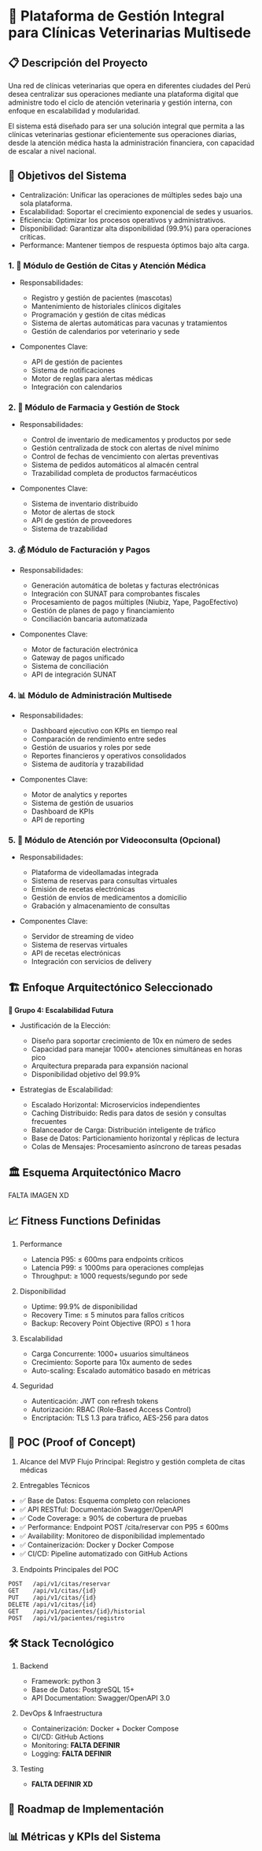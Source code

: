 # 🏥 Plataforma de Gestión Integral para Clínicas Veterinarias Multisede

## 📋 Descripción del Proyecto

Una red de clínicas veterinarias que opera en diferentes ciudades del Perú desea centralizar sus operaciones mediante una plataforma digital que administre todo el ciclo de atención veterinaria y gestión interna, con enfoque en escalabilidad y modularidad.

El sistema está diseñado para ser una solución integral que permita a las clínicas veterinarias gestionar eficientemente sus operaciones diarias, desde la atención médica hasta la administración financiera, con capacidad de escalar a nivel nacional.

## 🎯 Objetivos del Sistema

- Centralización: Unificar las operaciones de múltiples sedes bajo una sola plataforma.
- Escalabilidad: Soportar el crecimiento exponencial de sedes y usuarios.
- Eficiencia: Optimizar los procesos operativos y administrativos.
- Disponibilidad: Garantizar alta disponibilidad (99.9%) para operaciones críticas.
- Performance: Mantener tiempos de respuesta óptimos bajo alta carga.

### 1. 📅 Módulo de Gestión de Citas y Atención Médica

- Responsabilidades:
    - Registro y gestión de pacientes (mascotas)
    - Mantenimiento de historiales clínicos digitales
    - Programación y gestión de citas médicas
    - Sistema de alertas automáticas para vacunas y tratamientos
    - Gestión de calendarios por veterinario y sede

- Componentes Clave:
    - API de gestión de pacientes
    - Sistema de notificaciones
    - Motor de reglas para alertas médicas
    - Integración con calendarios

### 2. 💊 Módulo de Farmacia y Gestión de Stock

- Responsabilidades:
    - Control de inventario de medicamentos y productos por sede
    - Gestión centralizada de stock con alertas de nivel mínimo
    - Control de fechas de vencimiento con alertas preventivas
    - Sistema de pedidos automáticos al almacén central
    - Trazabilidad completa de productos farmacéuticos

- Componentes Clave:
    - Sistema de inventario distribuido
    - Motor de alertas de stock
    - API de gestión de proveedores
    - Sistema de trazabilidad
 
### 3. 💰 Módulo de Facturación y Pagos

- Responsabilidades:
    - Generación automática de boletas y facturas electrónicas
    - Integración con SUNAT para comprobantes fiscales
    - Procesamiento de pagos múltiples (Niubiz, Yape, PagoEfectivo)
    - Gestión de planes de pago y financiamiento
    - Conciliación bancaria automatizada

- Componentes Clave:
    - Motor de facturación electrónica
    - Gateway de pagos unificado
    - Sistema de conciliación
    - API de integración SUNAT

### 4. 📊 Módulo de Administración Multisede

- Responsabilidades:
    - Dashboard ejecutivo con KPIs en tiempo real
    - Comparación de rendimiento entre sedes
    - Gestión de usuarios y roles por sede
    - Reportes financieros y operativos consolidados
    - Sistema de auditoría y trazabilidad

- Componentes Clave:
    - Motor de analytics y reportes
    - Sistema de gestión de usuarios
    - Dashboard de KPIs
    - API de reporting

### 5. 🎥 Módulo de Atención por Videoconsulta (Opcional)

- Responsabilidades:
    - Plataforma de videollamadas integrada
    - Sistema de reservas para consultas virtuales
    - Emisión de recetas electrónicas
    - Gestión de envíos de medicamentos a domicilio
    - Grabación y almacenamiento de consultas

- Componentes Clave:
    - Servidor de streaming de video
    - Sistema de reservas virtuales
    - API de recetas electrónicas
    - Integración con servicios de delivery

## 🏗️ Enfoque Arquitectónico Seleccionado

**🚀 Grupo 4: Escalabilidad Futura**

- Justificación de la Elección:
    - Diseño para soportar crecimiento de 10x en número de sedes
    - Capacidad para manejar 1000+ atenciones simultáneas en horas pico
    - Arquitectura preparada para expansión nacional
    - Disponibilidad objetivo del 99.9%

- Estrategias de Escalabilidad:
    - Escalado Horizontal: Microservicios independientes
    - Caching Distribuido: Redis para datos de sesión y consultas frecuentes
    - Balanceador de Carga: Distribución inteligente de tráfico
    - Base de Datos: Particionamiento horizontal y réplicas de lectura
    - Colas de Mensajes: Procesamiento asíncrono de tareas pesadas
 
## 🏛️ Esquema Arquitectónico Macro

FALTA IMAGEN XD

## 📈 Fitness Functions Definidas
1. Performance
    - Latencia P95: ≤ 600ms para endpoints críticos
    - Latencia P99: ≤ 1000ms para operaciones complejas
    - Throughput: ≥ 1000 requests/segundo por sede

2. Disponibilidad
    - Uptime: 99.9% de disponibilidad
    - Recovery Time: ≤ 5 minutos para fallos críticos
    - Backup: Recovery Point Objective (RPO) ≤ 1 hora

3. Escalabilidad
    - Carga Concurrente: 1000+ usuarios simultáneos
    - Crecimiento: Soporte para 10x aumento de sedes
    - Auto-scaling: Escalado automático basado en métricas

4. Seguridad
    - Autenticación: JWT con refresh tokens
    - Autorización: RBAC (Role-Based Access Control)
    - Encriptación: TLS 1.3 para tráfico, AES-256 para datos


## 🔄 POC (Proof of Concept)

1. Alcance del MVP
Flujo Principal: Registro y gestión completa de citas médicas

2. Entregables Técnicos
- ✅ Base de Datos: Esquema completo con relaciones
- ✅ API RESTful: Documentación Swagger/OpenAPI
- ✅ Code Coverage: ≥ 90% de cobertura de pruebas
- ✅ Performance: Endpoint POST /cita/reservar con P95 ≤ 600ms
- ✅ Availability: Monitoreo de disponibilidad implementado
- ✅ Containerización: Docker y Docker Compose
- ✅ CI/CD: Pipeline automatizado con GitHub Actions

3. Endpoints Principales del POC

```http
POST   /api/v1/citas/reservar
GET    /api/v1/citas/{id}
PUT    /api/v1/citas/{id}
DELETE /api/v1/citas/{id}
GET    /api/v1/pacientes/{id}/historial
POST   /api/v1/pacientes/registro
```

## 🛠️ Stack Tecnológico

1. Backend
    - Framework: python 3
    - Base de Datos: PostgreSQL 15+
    - API Documentation: Swagger/OpenAPI 3.0

2. DevOps & Infraestructura
    - Containerización: Docker + Docker Compose
    - CI/CD: GitHub Actions
    - Monitoring: **FALTA DEFINIR** 
    - Logging: **FALTA DEFINIR**

3. Testing
    - **FALTA DEFINIR XD**
  

## 🚀 Roadmap de Implementación

## 📊 Métricas y KPIs del Sistema

